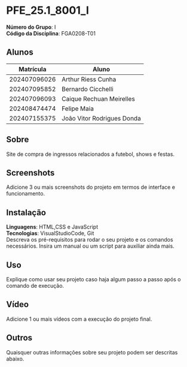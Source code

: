 
 
# PFE_25.1_8001_I

**Número do Grupo**: I <br>
**Código da Disciplina**: FGA0208-T01<br>

## Alunos
|Matrícula | Aluno |
| -- | -- |
| 202407096026  |  Arthur Riess Cunha |
| 202407095852  |  Bernardo Cicchelli |
| 202407096093  |  Caique Rechuan Meirelles |
| 202408474474  |  Felipe Maia |
| 202407155375  |  João Vitor Rodrigues Donda |

## Sobre 
Site de compra de ingressos relacionados a futebol, shows e festas. 

## Screenshots
Adicione 3 ou mais screenshots do projeto em termos de interface e funcionamento.

## Instalação 
**Linguagens**: HTML,CSS e JavaScript<br>
**Tecnologias**: VisualStudioCode, Git<br>
Descreva os pré-requisitos para rodar o seu projeto e os comandos necessários.
Insira um manual ou um script para auxiliar ainda mais.

## Uso 
Explique como usar seu projeto caso haja algum passo a passo após o comando de execução.

## Vídeo
Adicione 1 ou mais vídeos com a execução do projeto final.

## Outros 
Quaisquer outras informações sobre seu projeto podem ser descritas abaixo.
